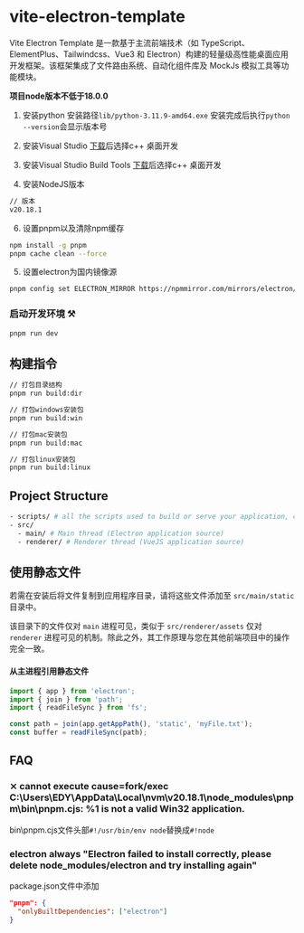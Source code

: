 # vite-electron-template

Vite Electron Template 是一款基于主流前端技术（如 TypeScript、ElementPlus、Tailwindcss、Vue3 和 Electron）构建的轻量级高性能桌面应用开发框架。该框架集成了文件路由系统、自动化组件库及 MockJs 模拟工具等功能模块。

**项目node版本不低于18.0.0**

1. 安装python
安装路径`lib/python-3.11.9-amd64.exe`
安装完成后执行`python --version`会显示版本号

2. 安装Visual Studio
[下载](https://visualstudio.microsoft.com/zh-hans/thank-you-downloading-visual-studio/?sku=Community&channel=Release&version=VS2022&source=VSLandingPage&passive=false&cid=2030)后选择c++ 桌面开发

3. 安装Visual Studio Build Tools
[下载](https://visualstudio.microsoft.com/zh-hans/thank-you-downloading-visual-studio/?sku=BuildTools)后选择c++ 桌面开发

4. 安装NodeJS版本
```bash
// 版本
v20.18.1
```

6. 设置pnpm以及清除npm缓存
```bash
npm install -g pnpm
pnpm cache clean --force
```

5. 设置electron为国内镜像源
```bash
pnpm config set ELECTRON_MIRROR https://npmmirror.com/mirrors/electron/
```


### 启动开发环境 ⚒️

```bash
pnpm run dev
```

## 构建指令
```bash
// 打包目录结构
pnpm run build:dir

// 打包windows安装包
pnpm run build:win

// 打包mac安装包
pnpm run build:mac

// 打包linux安装包
pnpm run build:linux
```

## Project Structure

```bash
- scripts/ # all the scripts used to build or serve your application, change as you like.
- src/
  - main/ # Main thread (Electron application source)
  - renderer/ # Renderer thread (VueJS application source)
```

## 使用静态文件

若需在安装后将文件复制到应用程序目录，请将这些文件添加至 `src/main/static` 目录中。

该目录下的文件仅对 `main` 进程可见，类似于 `src/renderer/assets` 仅对 `renderer` 进程可见的机制。除此之外，其工作原理与您在其他前端项目中的操作完全一致。

#### 从主进程引用静态文件

```ts
import { app } from 'electron';
import { join } from 'path';
import { readFileSync } from 'fs';

const path = join(app.getAppPath(), 'static', 'myFile.txt');
const buffer = readFileSync(path);
```

## FAQ

### ⨯ cannot execute  cause=fork/exec C:\Users\EDY\AppData\Local\nvm\v20.18.1\node_modules\pnpm\bin\pnpm.cjs: %1 is not a valid Win32 application.

bin\pnpm.cjs文件头部`#!/usr/bin/env node`替换成`#!node`

### electron always "Electron failed to install correctly, please delete node_modules/electron and try installing again"

package.json文件中添加

```json
"pnpm": {
  "onlyBuiltDependencies": ["electron"]
}
```